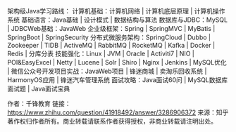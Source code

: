架构级Java学习路线：
计算机基础：计算机网络 | 计算机底层原理 | 计算机操作系统
基础语言：Java基础 | 设计模式 | 数据结构与算法
数据库与JDBC：MySQL | JDBCWeb基础：JavaWeb
企业级框架：Spring | SpringMVC | MyBatis | SpringBoot | SpringSecurity
分布式微服务架构：SpringCloud | Dubbo | Zookeeper | TIDB | ActiveMQ | RabbitMQ | RocketMQ | Kafka | Docker | Redis | 分库分表
技能强化：Linux | JVM | Oracle | Activiti7 | NIO | POI&EasyExcel | Netty | Lucene | Solr | Shiro | Nginx | Jenkins | MySQL优化 | 
微信公众号开发项目实战：JavaWeb项目 | 锋迷商城 | 卖淘乐回收系统 | HarmonyOS应用 | 锋迷汽车管理系统
面试攻略：Java面试60问 | MySQL数据库面试题 | Java面试宝典

作者：千锋教育
链接：https://www.zhihu.com/question/41918492/answer/3286906372
来源：知乎
著作权归作者所有。商业转载请联系作者获得授权，非商业转载请注明出处。
